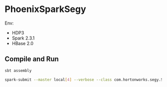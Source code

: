 # PhoenixSparkSegy

Env:
* HDP3
* Spark 2.3.1
* HBase 2.0

## Compile and Run

```bash
sbt assembly
```

```bash
spark-submit --master local[4] --verbose --class com.hortonworks.segy.Spark2HBase2 target/scala-2.11/Yang.jar
```




